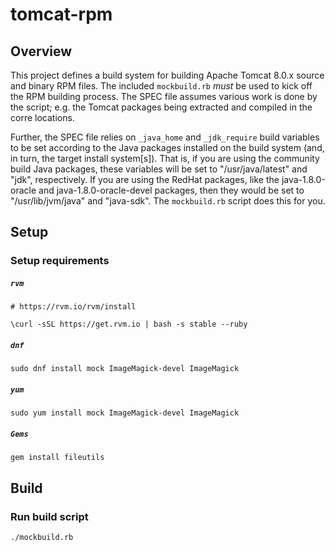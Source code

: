 # tomcat-rpm

## Overview

This project defines a build system for building Apache Tomcat 8.0.x
source and binary RPM files. The included `mockbuild.rb` *must* be used to kick off
the RPM building process. The SPEC file assumes various work is done by the
script; e.g. the Tomcat packages being extracted and compiled in the corre
locations. 

Further, the SPEC file relies on `_java_home` and `_jdk_require` build variables
to be set according to the Java packages installed on the build system (and, in
turn, the target install system[s]). That is, if you are using the community
build Java packages, these variables will be set to "/usr/java/latest" and
"jdk", respectively. If you are using the RedHat packages, like the
java-1.8.0-oracle and java-1.8.0-oracle-devel packages, then they would be
set to "/usr/lib/jvm/java" and "java-sdk". The `mockbuild.rb` script does this
for you.


## Setup

### Setup requirements


##### `rvm`

```
# https://rvm.io/rvm/install

\curl -sSL https://get.rvm.io | bash -s stable --ruby
```

##### `dnf`

```
sudo dnf install mock ImageMagick-devel ImageMagick
```

##### `yum`

```
sudo yum install mock ImageMagick-devel ImageMagick
```

##### `Gems`

```
gem install fileutils
```


## Build

### Run build script

```
./mockbuild.rb
```